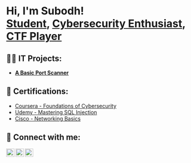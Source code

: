 <h1>Hi, I'm Subodh! <br/><a href="https://github.com/SubodhBagde">Student</a>, <a href="www.linkedin.com/in/subodhbagde">Cybersecurity Enthusiast</a>, <a href="https://tryhackme.com/p/subodhbagde2017">CTF Player</a><a </a></h1>

<h2>👨‍💻 IT Projects:</h2>

- <b>[A Basic Port Scanner](https://github.com/SubodhBagde/Basic_Port_Scanner/blob/main/README.md)</b>

<h2>📄 Certifications:</h2> 

- [Coursera - Foundations of Cybersecurity](https://coursera.org/share/bbecb4e656485ab1e1adc82a78cec4ab)
- [Udemy - Mastering SQL Injection](https://ude.my/UC-c94d782d-f3b2-43fc-bbea-01bd941b007d)
- [Cisco - Networking Basics](https://www.credly.com/badges/bbcbca26-11ba-4466-bae2-8e96147b9448/linked_in_profile)

<h2> 🤳 Connect with me:</h2>

[<img align="left" alt="SubodhBagde57 | Twitter" width="22px" src="https://cdn.jsdelivr.net/npm/simple-icons@v3/icons/twitter.svg" />][twitter]
[<img align="left" alt="subodhbagde| LinkedIn" width="22px" src="https://cdn.jsdelivr.net/npm/simple-icons@v3/icons/linkedin.svg" />][linkedin]
[<img align="left" alt="subodhbagde57 | Instagram" width="22px" src="https://cdn.jsdelivr.net/npm/simple-icons@v3/icons/instagram.svg" />][instagram]

[twitter]: https://twitter.com/SubodhBagde57
[instagram]: https://www.instagram.com/subodhbagde57/
[linkedin]: www.linkedin.com/in/subodhbagde

  

